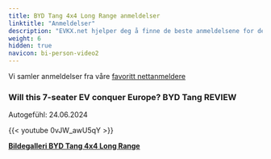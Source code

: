 ```yaml
---
title: BYD Tang 4x4 Long Range anmeldelser
linktitle: "Anmeldelser"
description: "EVKX.net hjelper deg å finne de beste anmeldelsene for denne modellen."
weight: 6
hidden: true
navicon: bi-person-video2
---
```

Vi samler anmeldelser fra våre [favoritt nettanmeldere](../../../../../guides/evreviewers/)

<div class="container text-center shadow p-2 pe-4 mb-5 bg-body-tertiary rounded border">
<h3>Will this 7-seater EV conquer Europe? BYD Tang REVIEW</h3>
<p>Autogefühl: 24.06.2024</p>

{{< youtube 0vJW_awU5qY >}}

</div>
<div class="mt-3 mb-3">
<a href="../gallery/" class="text-decoration-none text-black">
<strong><i class="bi-arrow-left"></i>Bildegalleri  </strong>
</a>
<a href="../" class="text-decoration-none text-black float-end">
<strong>BYD Tang 4x4 Long Range <i class="bi-arrow-right"></i></strong>
</a>
</div>
